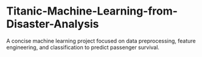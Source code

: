 # Titanic-Machine-Learning-from-Disaster-Analysis
A concise machine learning project focused on data preprocessing, feature engineering, and classification to predict passenger survival.
